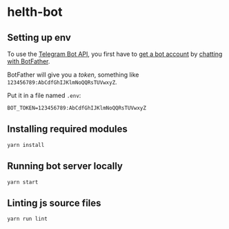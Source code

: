 # helth-bot

## Setting up env

To use the [Telegram Bot API](https://core.telegram.org/bots/api), 
you first have to [get a bot account](https://core.telegram.org/bots) 
by [chatting with BotFather](https://core.telegram.org/bots#6-botfather).

BotFather will give you a *token*, something like `123456789:AbCdfGhIJKlmNoQQRsTUVwxyZ`.

Put it in a file named `.env`:

```
BOT_TOKEN=123456789:AbCdfGhIJKlmNoQQRsTUVwxyZ
```

## Installing required modules

```
yarn install
```

## Running bot server locally

```
yarn start
```

## Linting js source files

```
yarn run lint
```